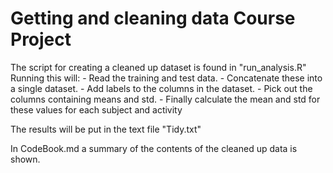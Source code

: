
# Getting and cleaning data Course Project

The script for creating a cleaned up dataset is found in "run_analysis.R"
Running this will:
    - Read the training and test data.
    - Concatenate these into a single dataset.
    - Add labels to the columns in the dataset.
    - Pick out the columns containing means and std.
    - Finally calculate the mean and std for these values for each subject and activity

The results will be put in the text file "Tidy.txt"

In CodeBook.md a summary of the contents of the cleaned up data is shown.